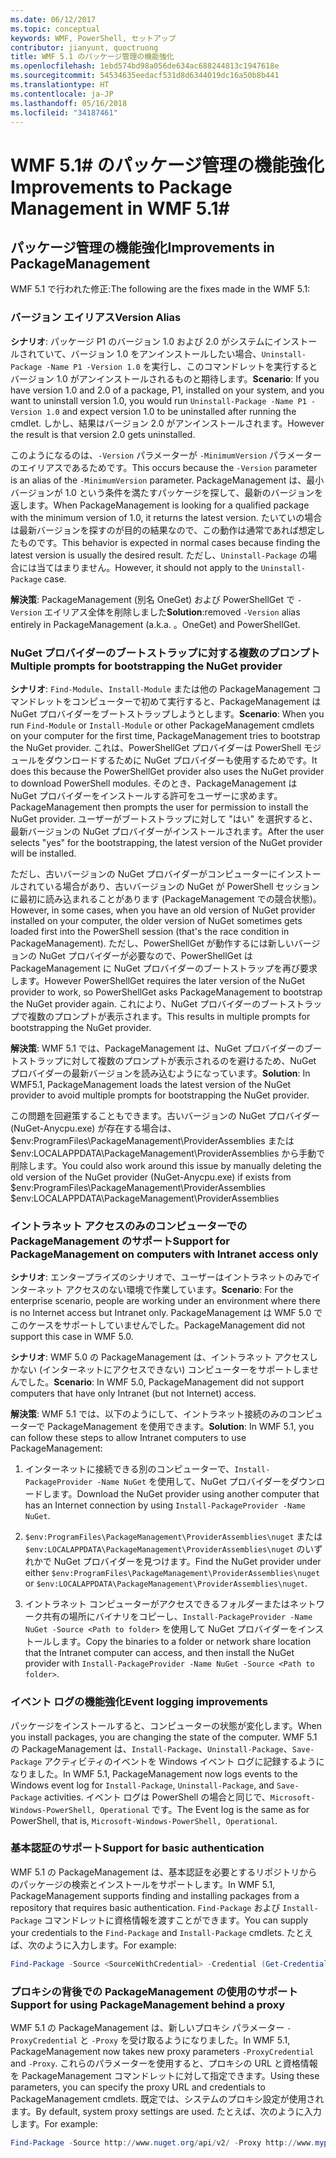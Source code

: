 ```yaml
---
ms.date: 06/12/2017
ms.topic: conceptual
keywords: WMF, PowerShell, セットアップ
contributor: jianyunt, quoctruong
title: WMF 5.1 のパッケージ管理の機能強化
ms.openlocfilehash: 1ebd574bd98a056de634ac688244813c1947618e
ms.sourcegitcommit: 54534635eedacf531d8d6344019dc16a50b8b441
ms.translationtype: HT
ms.contentlocale: ja-JP
ms.lasthandoff: 05/16/2018
ms.locfileid: "34187461"
---
```

# <a name="improvements-to-package-management-in-wmf-51"></a><span data-ttu-id="0cbd2-103">WMF 5.1# のパッケージ管理の機能強化</span><span class="sxs-lookup"><span data-stu-id="0cbd2-103">Improvements to Package Management in WMF 5.1#</span></span>

## <a name="improvements-in-packagemanagement"></a><span data-ttu-id="0cbd2-104">パッケージ管理の機能強化</span><span class="sxs-lookup"><span data-stu-id="0cbd2-104">Improvements in PackageManagement</span></span> ##
<span data-ttu-id="0cbd2-105">WMF 5.1 で行われた修正:</span><span class="sxs-lookup"><span data-stu-id="0cbd2-105">The following are the fixes made in the WMF 5.1:</span></span>

### <a name="version-alias"></a><span data-ttu-id="0cbd2-106">バージョン エイリアス</span><span class="sxs-lookup"><span data-stu-id="0cbd2-106">Version Alias</span></span>

<span data-ttu-id="0cbd2-107">**シナリオ**: パッケージ P1 のバージョン 1.0 および 2.0 がシステムにインストールされていて、バージョン 1.0 をアンインストールしたい場合、`Uninstall-Package -Name P1 -Version 1.0` を実行し、このコマンドレットを実行するとバージョン 1.0 がアンインストールされるものと期待します。</span><span class="sxs-lookup"><span data-stu-id="0cbd2-107">**Scenario**: If you have version 1.0 and 2.0 of a package, P1, installed on your system, and you want to uninstall version 1.0, you would run `Uninstall-Package -Name P1 -Version 1.0` and expect version 1.0 to be uninstalled after running the cmdlet.</span></span> <span data-ttu-id="0cbd2-108">しかし、結果はバージョン 2.0 がアンインストールされます。</span><span class="sxs-lookup"><span data-stu-id="0cbd2-108">However the result is that version 2.0 gets uninstalled.</span></span>

<span data-ttu-id="0cbd2-109">このようになるのは、`-Version` パラメーターが `-MinimumVersion` パラメーターのエイリアスであるためです。</span><span class="sxs-lookup"><span data-stu-id="0cbd2-109">This occurs because the `-Version` parameter is an alias of the `-MinimumVersion` parameter.</span></span> <span data-ttu-id="0cbd2-110">PackageManagement は、最小バージョンが 1.0 という条件を満たすパッケージを探して、最新のバージョンを返します。</span><span class="sxs-lookup"><span data-stu-id="0cbd2-110">When PackageManagement is looking for a qualified package with the minimum version of 1.0, it returns the latest version.</span></span> <span data-ttu-id="0cbd2-111">たいていの場合は最新バージョンを探すのが目的の結果なので、この動作は通常であれば想定したものです。</span><span class="sxs-lookup"><span data-stu-id="0cbd2-111">This behavior is expected in normal cases because finding the latest version is usually the desired result.</span></span> <span data-ttu-id="0cbd2-112">ただし、`Uninstall-Package` の場合には当てはまりません。</span><span class="sxs-lookup"><span data-stu-id="0cbd2-112">However, it should not apply to the `Uninstall-Package` case.</span></span>

<span data-ttu-id="0cbd2-113">**解決策**: PackageManagement (別名 OneGet) および PowerShellGet で `-Version` エイリアス全体を削除しました</span><span class="sxs-lookup"><span data-stu-id="0cbd2-113">**Solution**:removed `-Version` alias entirely in PackageManagement (a.k.a.</span></span> <span data-ttu-id="0cbd2-114">。</span><span class="sxs-lookup"><span data-stu-id="0cbd2-114">OneGet) and PowerShellGet.</span></span>

### <a name="multiple-prompts-for-bootstrapping-the-nuget-provider"></a><span data-ttu-id="0cbd2-115">NuGet プロバイダーのブートストラップに対する複数のプロンプト</span><span class="sxs-lookup"><span data-stu-id="0cbd2-115">Multiple prompts for bootstrapping the NuGet provider</span></span>

<span data-ttu-id="0cbd2-116">**シナリオ**: `Find-Module`、`Install-Module` または他の PackageManagement コマンドレットをコンピューターで初めて実行すると、PackageManagement は NuGet プロバイダーをブートストラップしようとします。</span><span class="sxs-lookup"><span data-stu-id="0cbd2-116">**Scenario**: When you run `Find-Module` or `Install-Module` or other PackageManagement cmdlets on your computer for the first time, PackageManagement tries to bootstrap the NuGet provider.</span></span> <span data-ttu-id="0cbd2-117">これは、PowerShellGet プロバイダーは PowerShell モジュールをダウンロードするために NuGet プロバイダーも使用するためです。</span><span class="sxs-lookup"><span data-stu-id="0cbd2-117">It does this because the PowerShellGet provider also uses the NuGet provider to download PowerShell modules.</span></span> <span data-ttu-id="0cbd2-118">そのとき、PackageManagement は NuGet プロバイダーをインストールする許可をユーザーに求めます。</span><span class="sxs-lookup"><span data-stu-id="0cbd2-118">PackageManagement then prompts the user for permission to install the NuGet provider.</span></span> <span data-ttu-id="0cbd2-119">ユーザーがブートストラップに対して "はい" を選択すると、最新バージョンの NuGet プロバイダーがインストールされます。</span><span class="sxs-lookup"><span data-stu-id="0cbd2-119">After the user selects "yes" for the bootstrapping, the latest version of the NuGet provider will be installed.</span></span>

<span data-ttu-id="0cbd2-120">ただし、古いバージョンの NuGet プロバイダーがコンピューターにインストールされている場合があり、古いバージョンの NuGet が PowerShell セッションに最初に読み込まれることがあります (PackageManagement での競合状態)。</span><span class="sxs-lookup"><span data-stu-id="0cbd2-120">However, in some cases, when you have an old version of NuGet provider installed on your computer, the older version of NuGet sometimes gets loaded first into the PowerShell session (that's the race condition in PackageManagement).</span></span> <span data-ttu-id="0cbd2-121">ただし、PowerShellGet が動作するには新しいバージョンの NuGet プロバイダーが必要なので、PowerShellGet は PackageManagement に NuGet プロバイダーのブートストラップを再び要求します。</span><span class="sxs-lookup"><span data-stu-id="0cbd2-121">However PowerShellGet requires the later version of the NuGet provider to work, so PowerShellGet asks PackageManagement to bootstrap the NuGet provider again.</span></span> <span data-ttu-id="0cbd2-122">これにより、NuGet プロバイダーのブートストラップで複数のプロンプトが表示されます。</span><span class="sxs-lookup"><span data-stu-id="0cbd2-122">This results in multiple prompts for bootstrapping the NuGet provider.</span></span>

<span data-ttu-id="0cbd2-123">**解決策**: WMF 5.1 では、PackageManagement は、NuGet プロバイダーのブートストラップに対して複数のプロンプトが表示されるのを避けるため、NuGet プロバイダーの最新バージョンを読み込むようになっています。</span><span class="sxs-lookup"><span data-stu-id="0cbd2-123">**Solution**: In WMF5.1, PackageManagement loads the latest version of the NuGet provider to avoid multiple prompts for bootstrapping the NuGet provider.</span></span>

<span data-ttu-id="0cbd2-124">この問題を回避策することもできます。古いバージョンの NuGet プロバイダー (NuGet-Anycpu.exe) が存在する場合は、$env:ProgramFiles\PackageManagement\ProviderAssemblies または $env:LOCALAPPDATA\PackageManagement\ProviderAssemblies から手動で削除します。</span><span class="sxs-lookup"><span data-stu-id="0cbd2-124">You could also work around this issue by manually deleting the old version of the NuGet provider (NuGet-Anycpu.exe) if exists from $env:ProgramFiles\PackageManagement\ProviderAssemblies $env:LOCALAPPDATA\PackageManagement\ProviderAssemblies</span></span>


### <a name="support-for-packagemanagement-on-computers-with-intranet-access-only"></a><span data-ttu-id="0cbd2-125">イントラネット アクセスのみのコンピューターでの PackageManagement のサポート</span><span class="sxs-lookup"><span data-stu-id="0cbd2-125">Support for PackageManagement on computers with Intranet access only</span></span>

<span data-ttu-id="0cbd2-126">**シナリオ**: エンタープライズのシナリオで、ユーザーはイントラネットのみでインターネット アクセスのない環境で作業しています。</span><span class="sxs-lookup"><span data-stu-id="0cbd2-126">**Scenario**: For the enterprise scenario, people are working under an environment where there is no Internet access but Intranet only.</span></span> <span data-ttu-id="0cbd2-127">PackageManagement は WMF 5.0 でこのケースをサポートしていませんでした。</span><span class="sxs-lookup"><span data-stu-id="0cbd2-127">PackageManagement did not support this case in WMF 5.0.</span></span>

<span data-ttu-id="0cbd2-128">**シナリオ**: WMF 5.0 の PackageManagement は、イントラネット アクセスしかない (インターネットにアクセスできない) コンピューターをサポートしませんでした。</span><span class="sxs-lookup"><span data-stu-id="0cbd2-128">**Scenario**: In WMF 5.0, PackageManagement did not support computers that have only Intranet (but not Internet) access.</span></span>

<span data-ttu-id="0cbd2-129">**解決策**: WMF 5.1 では、以下のようにして、イントラネット接続のみのコンピューターで PackageManagement を使用できます。</span><span class="sxs-lookup"><span data-stu-id="0cbd2-129">**Solution**: In WMF 5.1, you can follow these steps to allow Intranet computers to use PackageManagement:</span></span>

1. <span data-ttu-id="0cbd2-130">インターネットに接続できる別のコンピューターで、`Install-PackageProvider -Name NuGet` を使用して、NuGet プロバイダーをダウンロードします。</span><span class="sxs-lookup"><span data-stu-id="0cbd2-130">Download the NuGet provider using another computer that has an Internet connection by using `Install-PackageProvider -Name NuGet`.</span></span>

2. <span data-ttu-id="0cbd2-131">`$env:ProgramFiles\PackageManagement\ProviderAssemblies\nuget` または `$env:LOCALAPPDATA\PackageManagement\ProviderAssemblies\nuget` のいずれかで NuGet プロバイダーを見つけます。</span><span class="sxs-lookup"><span data-stu-id="0cbd2-131">Find the NuGet provider under either `$env:ProgramFiles\PackageManagement\ProviderAssemblies\nuget`  or  `$env:LOCALAPPDATA\PackageManagement\ProviderAssemblies\nuget`.</span></span>

3. <span data-ttu-id="0cbd2-132">イントラネット コンピューターがアクセスできるフォルダーまたはネットワーク共有の場所にバイナリをコピーし、`Install-PackageProvider -Name NuGet -Source <Path to folder>` を使用して NuGet プロバイダーをインストールします。</span><span class="sxs-lookup"><span data-stu-id="0cbd2-132">Copy the binaries to a folder or network share location that the Intranet computer can access, and then install the NuGet provider with `Install-PackageProvider -Name NuGet -Source <Path to folder>`.</span></span>


### <a name="event-logging-improvements"></a><span data-ttu-id="0cbd2-133">イベント ログの機能強化</span><span class="sxs-lookup"><span data-stu-id="0cbd2-133">Event logging improvements</span></span>

<span data-ttu-id="0cbd2-134">パッケージをインストールすると、コンピューターの状態が変化します。</span><span class="sxs-lookup"><span data-stu-id="0cbd2-134">When you install packages, you are changing the state of the computer.</span></span> <span data-ttu-id="0cbd2-135">WMF 5.1 の PackageManagement は、`Install-Package`、`Uninstall-Package`、`Save-Package` アクティビティのイベントを Windows イベント ログに記録するようになりました。</span><span class="sxs-lookup"><span data-stu-id="0cbd2-135">In WMF 5.1, PackageManagement now logs events to the Windows event log for `Install-Package`, `Uninstall-Package`, and `Save-Package` activities.</span></span> <span data-ttu-id="0cbd2-136">イベント ログは PowerShell の場合と同じで、`Microsoft-Windows-PowerShell, Operational` です。</span><span class="sxs-lookup"><span data-stu-id="0cbd2-136">The Event log  is the same as for PowerShell, that is, `Microsoft-Windows-PowerShell, Operational`.</span></span>

### <a name="support-for-basic-authentication"></a><span data-ttu-id="0cbd2-137">基本認証のサポート</span><span class="sxs-lookup"><span data-stu-id="0cbd2-137">Support for basic authentication</span></span>

<span data-ttu-id="0cbd2-138">WMF 5.1 の PackageManagement は、基本認証を必要とするリポジトリからのパッケージの検索とインストールをサポートします。</span><span class="sxs-lookup"><span data-stu-id="0cbd2-138">In WMF 5.1, PackageManagement supports finding and installing packages from a repository that requires basic authentication.</span></span> <span data-ttu-id="0cbd2-139">`Find-Package` および `Install-Package` コマンドレットに資格情報を渡すことができます。</span><span class="sxs-lookup"><span data-stu-id="0cbd2-139">You can supply your credentials to the `Find-Package` and `Install-Package` cmdlets.</span></span> <span data-ttu-id="0cbd2-140">たとえば、次のように入力します。</span><span class="sxs-lookup"><span data-stu-id="0cbd2-140">For example:</span></span>

``` PowerShell
Find-Package -Source <SourceWithCredential> -Credential (Get-Credential)
```
### <a name="support-for-using-packagemanagement-behind-a-proxy"></a><span data-ttu-id="0cbd2-141">プロキシの背後での PackageManagement の使用のサポート</span><span class="sxs-lookup"><span data-stu-id="0cbd2-141">Support for using PackageManagement behind a proxy</span></span>

<span data-ttu-id="0cbd2-142">WMF 5.1 の PackageManagement は、新しいプロキシ パラメーター `-ProxyCredential` と `-Proxy` を受け取るようになりました。</span><span class="sxs-lookup"><span data-stu-id="0cbd2-142">In WMF 5.1, PackageManagement now takes new proxy parameters `-ProxyCredential` and `-Proxy`.</span></span> <span data-ttu-id="0cbd2-143">これらのパラメーターを使用すると、プロキシの URL と資格情報を PackageManagement コマンドレットに対して指定できます。</span><span class="sxs-lookup"><span data-stu-id="0cbd2-143">Using these parameters, you can specify the proxy URL and credentials to PackageManagement cmdlets.</span></span> <span data-ttu-id="0cbd2-144">既定では、システムのプロキシ設定が使用されます。</span><span class="sxs-lookup"><span data-stu-id="0cbd2-144">By default, system proxy settings are used.</span></span> <span data-ttu-id="0cbd2-145">たとえば、次のように入力します。</span><span class="sxs-lookup"><span data-stu-id="0cbd2-145">For example:</span></span>

``` PowerShell
Find-Package -Source http://www.nuget.org/api/v2/ -Proxy http://www.myproxyserver.com -ProxyCredential (Get-Credential)
```
